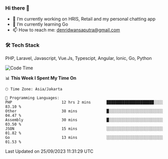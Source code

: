 ### Hi there 👋

- 🔭 I’m currently working on HRIS, Retail and my personal chatting app
- 🌱 I’m currently learning Go
- 📫 How to reach me: denridwansaputra@gmail.com


### 🛠 Tech Stack
PHP, Laravel, Javascript, Vue.Js, Typescipt, Angular, Ionic, Go, Python


<!--START_SECTION:waka-->
![Code Time](http://img.shields.io/badge/Code%20Time-3%2C728%20hrs%202%20mins-blue)

📊 **This Week I Spent My Time On** 

```text
🕑︎ Time Zone: Asia/Jakarta

💬 Programming Languages: 
PHP                      12 hrs 2 mins       █████████████████████░░░░   83.10 % 
Other                    38 mins             █░░░░░░░░░░░░░░░░░░░░░░░░   04.47 % 
Assembly                 30 mins             █░░░░░░░░░░░░░░░░░░░░░░░░   03.50 % 
JSON                     15 mins             ░░░░░░░░░░░░░░░░░░░░░░░░░   01.82 % 
Go                       13 mins             ░░░░░░░░░░░░░░░░░░░░░░░░░   01.53 % 
```


 Last Updated on 25/09/2023 11:31:29 UTC
<!--END_SECTION:waka-->
